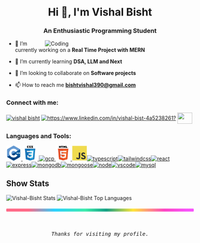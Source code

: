<h1 align="center">Hi 👋, I'm Vishal Bisht</h1>
<h3 align="center">An Enthusiastic Programming Student</h3>
<img align="right" alt="Coding" width="400" src="https://cdn.dribbble.com/users/1162077/screenshots/3848914/programmer.gif">

- 🔭 I’m currently working on a **Real Time Project with MERN**

- 🌱 I’m currently learning **DSA, LLM and Next**

- 👯 I’m looking to collaborate on **Software projects**

- 📫 How to reach me **bishtvishal390@gmail.com**

<h3 align="left">Connect with me:</h3>
<p align="left">
<a href="https://twitter.com/vishal bisht" target="blank"><img align="center" src="https://cdn2.iconfinder.com/data/icons/threads-by-instagram/24/x-logo-twitter-new-brand-contained-outline-112.png" alt="vishal bisht" height="30" width="40" /></a> 
<a href="https://www.linkedin.com/in/vishal-bist-4a5238261/" target="blank"><img align="center" src="https://cdn1.iconfinder.com/data/icons/logotypes/32/square-linkedin-156.png" alt="https://www.linkedin.com/in/vishal-bist-4a5238261?" height="30" width="40" /></a>
<a href="https://www.instagram.com/vishal_bisht001?igsh=MW1sY2s1cDZ0cnJpMg==" target="blank"><img align="center" src="https://cdn1.iconfinder.com/data/icons/social-rounded-2/32/instagram-112.png" height="30" width="40" /></a>
</p>

<h3 align="left">Languages and Tools:</h3>
<p align="left"> <a href="https://www.cprogramming.com/" target="_blank" rel="noreferrer"> </a> <a href="https://www.w3schools.com/cpp/" target="_blank" rel="noreferrer"> <img src="https://raw.githubusercontent.com/devicons/devicon/master/icons/cplusplus/cplusplus-original.svg" alt="cplusplus" width="40" height="40"/> </a> <a href="https://www.w3schools.com/css/" target="_blank" rel="noreferrer"> <img src="https://raw.githubusercontent.com/devicons/devicon/master/icons/css3/css3-original-wordmark.svg" alt="css3" width="40" height="40"/> </a> <a href="https://cloud.google.com" target="_blank" rel="noreferrer"> <img src="https://www.vectorlogo.zone/logos/google_cloud/google_cloud-icon.svg" alt="gcp" width="40" height="40"/> </a> <a href="https://www.w3.org/html/" target="_blank" rel="noreferrer"> <img src="https://raw.githubusercontent.com/devicons/devicon/master/icons/html5/html5-original-wordmark.svg" alt="html5" width="40" height="40"/> </a> <a href="https://developer.mozilla.org/en-US/docs/Web/JavaScript" target="_blank" rel="noreferrer"> <img src="https://raw.githubusercontent.com/devicons/devicon/master/icons/javascript/javascript-original.svg" alt="javascript" width="40" height="40"/><img src="https://cdn.jsdelivr.net/gh/devicons/devicon@latest/icons/typescript/typescript-original.svg" alt="typescript" width="40" height="40" /><img src="https://cdn.jsdelivr.net/gh/devicons/devicon@latest/icons/tailwindcss/tailwindcss-original.svg" alt="tailwindcss" width="40" height="40" /><img src="https://cdn.jsdelivr.net/gh/devicons/devicon@latest/icons/react/react-original.svg" alt="react" width="40" height="40" /><img src="https://cdn.jsdelivr.net/gh/devicons/devicon@latest/icons/express/express-original-wordmark.svg" alt="express" width="40" height="40" /><img src="https://cdn.jsdelivr.net/gh/devicons/devicon@latest/icons/mongodb/mongodb-original-wordmark.svg" alt="mongodb" width="40" height="40" /><img src="https://cdn.jsdelivr.net/gh/devicons/devicon@latest/icons/mongoose/mongoose-original.svg" alt="mongoose" width="40" height="40" /><img src="https://cdn.jsdelivr.net/gh/devicons/devicon@latest/icons/nodejs/nodejs-original-wordmark.svg" alt="node" width="40" height="40" /><img src="https://cdn.jsdelivr.net/gh/devicons/devicon@latest/icons/vscode/vscode-original.svg" alt="vscode" width="40" height="40" /><img src="https://cdn.jsdelivr.net/gh/devicons/devicon@latest/icons/mysql/mysql-original-wordmark.svg" alt="mysql" width="40" height="40" /></a> </p>

## Show Stats

<p align="left">
  <img src="https://github-readme-stats-theta-rosy-35.vercel.app/api?username=Vishal-Bisht&show_icons=true&locale=en&theme=neon&bg_color=00000000&include_all_commits=true" alt="Vishal-Bisht Stats" height="180" width="420"/>
  <img src="https://github-readme-stats-theta-rosy-35.vercel.app/api/top-langs/?username=Vishal-Bisht&layout=compact&langs_count=8&theme=neon&bg_color=00000000" alt="Vishal-Bisht Top Languages" height="180" width="420"/>
</p>

<a target="_blank" rel="noopener noreferrer" href="https://github.com/ArshErgon/ArshErgon/blob/main/assets/header/lineBar.png"><img src="https://github.com/ArshErgon/ArshErgon/raw/main/assets/header/lineBar.png" width="100%" height="8px" style="max-width: 100%;"></a>

<p align="center" dir="auto"><br><br>
  <samp>
    <i>Thanks for visiting my profile.</i> 
  </samp>
</p>
